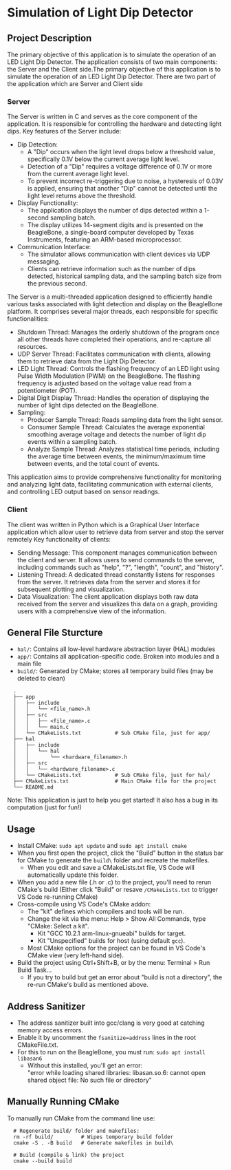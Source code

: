 # Simulation of Light Dip Detector

## Project Description
The primary objective of this application is to simulate the operation of an LED Light Dip Detector. The application consists of two main components: the Server and the Client side.The primary objective of this application is to simulate the operation of an LED Light Dip Detector. There are two part of the application which are Server and Client side

### Server

The Server is written in C and serves as the core component of the application. It is responsible for controlling the hardware and detecting light dips. 
Key features of the Server include:
- Dip Detection:
  - A "Dip" occurs when the light level drops below a threshold value, specifically 0.1V below the current average light level.
  - Detection of a "Dip" requires a voltage difference of 0.1V or more from the current average light level.
  - To prevent incorrect re-triggering due to noise, a hysteresis of 0.03V is applied, ensuring that another "Dip" cannot be detected until the light level returns above the threshold.
- Display Functionality:
  - The application displays the number of dips detected within a 1-second sampling batch.
  - The display utilizes 14-segment digits and is presented on the BeagleBone, a single-board computer developed by Texas Instruments, featuring an ARM-based microprocessor.
- Communication Interface:
  - The simulator allows communication with client devices via UDP messaging.
  - Clients can retrieve information such as the number of dips detected, historical sampling data, and the sampling batch size from the previous second.

The Server is a multi-threaded application designed to efficiently handle various tasks associated with light detection and display on the BeagleBone platform. It comprises several major threads, each responsible for specific functionalities:

- Shutdown Thread: Manages the orderly shutdown of the program once all other threads have completed their operations, and re-capture all resources.
- UDP Server Thread: Facilitates communication with clients, allowing them to retrieve data from the Light Dip Detector.
- LED Light Thread: Controls the flashing frequency of an LED light using Pulse Width Modulation (PWM) on the BeagleBone. The flashing frequency is adjusted based on the voltage value read from a potentiometer (POT).
- Digital Digit Display Thread: Handles the operation of displaying the number of light dips detected on the BeagleBone.
- Sampling:
  - Producer Sample Thread: Reads sampling data from the light sensor.
  - Consumer Sample Thread: Calculates the average exponential smoothing average voltage and detects the number of light dip events within a sampling batch.
  - Analyze Sample Thread: Analyzes statistical time periods, including the average time between events, the minimum/maximum time between events, and the total count of events.

This application aims to provide comprehensive functionality for monitoring and analyzing light data, facilitating communication with external clients, and controlling LED output based on sensor readings.

### Client

The client was written in Python which is a Graphical User Interface application which allow user to retrieve data from server and stop the server remotely
Key functionality of clients:
- Sending Message: This component manages communication between the client and server. It allows users to send commands to the server, including commands such as "help", "?", "length", "count", and "history".
- Listening Thread: A dedicated thread constantly listens for responses from the server. It retrieves data from the server and stores it for subsequent plotting and visualization.
- Data Visualization: The client application displays both raw data received from the server and visualizes this data on a graph, providing users with a comprehensive view of the information.

## General File Sturcture

- `hal/`: Contains all low-level hardware abstraction layer (HAL) modules
- `app/`: Contains all application-specific code. Broken into modules and a main file
- `build/`: Generated by CMake; stores all temporary build files (may be deleted to clean)

```
  .
  ├── app
  │   ├── include
  │   │   └── <file_name>.h
  │   ├── src
  │   │   ├── <file_name>.c
  │   │   └── main.c
  │   └── CMakeLists.txt           # Sub CMake file, just for app/
  ├── hal
  │   ├── include
  │   │   └── hal
  │   │       └── <hardware_filename>.h
  │   ├── src
  │   │   └── <hardware_filename>.c
  │   └── CMakeLists.txt           # Sub CMake file, just for hal/
  ├── CMakeLists.txt               # Main CMake file for the project
  └── README.md
```  

Note: This application is just to help you get started! It also has a bug in its computation (just for fun!)

## Usage

- Install CMake: `sudo apt update` and `sudo apt install cmake`
- When you first open the project, click the "Build" button in the status bar for CMake to generate the `build\` folder and recreate the makefiles.
  - When you edit and save a CMakeLists.txt file, VS Code will automatically update this folder.
- When you add a new file (.h or .c) to the project, you'll need to rerun CMake's build
  (Either click "Build" or resave `/CMakeLists.txt` to trigger VS Code re-running CMake)
- Cross-compile using VS Code's CMake addon:
  - The "kit" defines which compilers and tools will be run.
  - Change the kit via the menu: Help > Show All Commands, type "CMake: Select a kit".
    - Kit "GCC 10.2.1 arm-linux-gnueabi" builds for target.
    - Kit "Unspecified" builds for host (using default `gcc`).
  - Most CMake options for the project can be found in VS Code's CMake view (very left-hand side).
- Build the project using Ctrl+Shift+B, or by the menu: Terminal > Run Build Task...
  - If you try to build but get an error about "build is not a directory", the re-run CMake's build as mentioned above.

## Address Sanitizer

- The address sanitizer built into gcc/clang is very good at catching memory access errors.
- Enable it by uncomment the `fsanitize=address` lines in the root CMakeFile.txt.
- For this to run on the BeagleBone, you must run:
  `sudo apt install libasan6`
  - Without this installed, you'll get an error:   
    "error while loading shared libraries: libasan.so.6: cannot open shared object file: No such file or directory"

## Manually Running CMake

To manually run CMake from the command line use:

```shell
  # Regenerate build/ folder and makefiles:
  rm -rf build/         # Wipes temporary build folder
  cmake -S . -B build   # Generate makefiles in build\

  # Build (compile & link) the project
  cmake --build build
```
